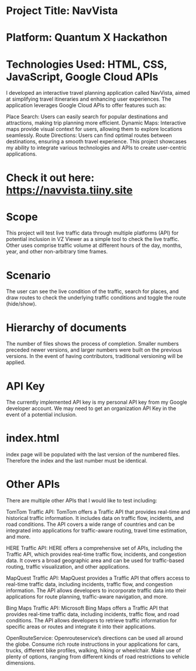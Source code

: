 # Project Title: NavVista
# Platform: Quantum X Hackathon
# Technologies Used: HTML, CSS, JavaScript, Google Cloud APIs

I developed an interactive travel planning application called NavVista, aimed at simplifying travel itineraries and enhancing user experiences. The application leverages Google Cloud APIs to offer features such as:

Place Search: Users can easily search for popular destinations and attractions, making trip planning more efficient.
Dynamic Maps: Interactive maps provide visual context for users, allowing them to explore locations seamlessly.
Route Directions: Users can find optimal routes between destinations, ensuring a smooth travel experience.
This project showcases my ability to integrate various technologies and APIs to create user-centric applications. 

# Check it out here: https://navvista.tiiny.site

# Scope
This project will test live traffic data through multiple platforms (API) for potential inclusion in VZ Viewer as a simple tool to check the live traffic.  Other uses comprise traffic volume at different hours of the day, months, year, and other non-arbitrary time frames. 
# Scenario
The user can see the live condition of the traffic, search for places, and draw routes to check the underlying traffic conditions and toggle the route (hide/show).

# Hierarchy of documents
The number of files shows the process of completion. Smaller numbers preceded newer versions, and larger numbers were built on the previous versions. In the event of having contributors, traditional versioning will be applied.

# API Key
The currently implemented API key is my personal API key from my Google developer account. We may need to get an organization API Key in the event of a potential inclusion.

# index.html
index page will be populated with the last version of the numbered files. Therefore the index and the last number must be identical.

# Other APIs

There are multiple other APIs that I would like to test including: 

TomTom Traffic API: TomTom offers a Traffic API that provides real-time and historical traffic information. It includes data on traffic flow, incidents, and road conditions. The API covers a wide range of countries and can be integrated into applications for traffic-aware routing, travel time estimation, and more.

HERE Traffic API: HERE offers a comprehensive set of APIs, including the Traffic API, which provides real-time traffic flow, incidents, and congestion data. It covers a broad geographic area and can be used for traffic-based routing, traffic visualization, and other applications.

MapQuest Traffic API: MapQuest provides a Traffic API that offers access to real-time traffic data, including incidents, traffic flow, and congestion information. The API allows developers to incorporate traffic data into their applications for route planning, traffic-aware navigation, and more.

Bing Maps Traffic API: Microsoft Bing Maps offers a Traffic API that provides real-time traffic data, including incidents, traffic flow, and road conditions. The API allows developers to retrieve traffic information for specific areas or routes and integrate it into their applications.

OpenRouteService: Openrouteservice’s directions can be used all around the globe. Consume rich route instructions in your applications for cars, trucks, different bike profiles, walking, hiking or wheelchair. Make use of plenty of options, ranging from different kinds of road restrictions to vehicle dimensions.

